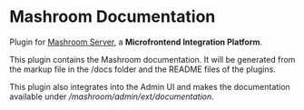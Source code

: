 
# Mashroom Documentation

Plugin for [Mashroom Server](https://www.mashroom-server.com), a **Microfrontend Integration Platform**.

This plugin contains the Mashroom documentation. It will be generated from the markup file in the /docs folder and
the README files of the plugins.

This plugin also integrates into the Admin UI and makes the documentation available under _/mashroom/admin/ext/documentation_.
